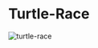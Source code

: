 # Turtle-Race
![turtle-race](https://user-images.githubusercontent.com/68321745/104834439-02a72780-58eb-11eb-8df3-c070df0e50bf.gif)
